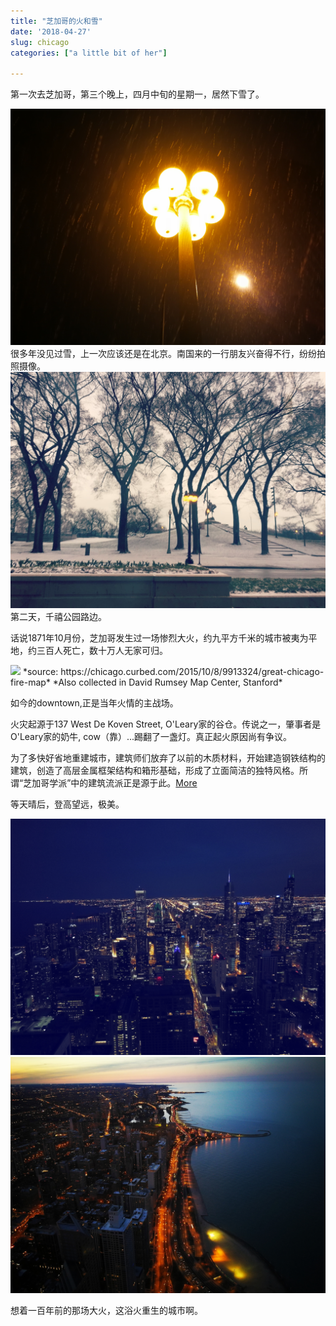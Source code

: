 ```yaml
---
title: "芝加哥的火和雪"
date: '2018-04-27'
slug: chicago
categories: ["a little bit of her"]

---
```


第一次去芝加哥，第三个晚上，四月中旬的星期一，居然下雪了。

<img src="https://github.com/zhengh42/myfiles/blob/master/landscape/Chicago/IMG_20180415_225611.jpg?raw=true"/>
很多年没见过雪，上一次应该还是在北京。南国来的一行朋友兴奋得不行，纷纷拍照摄像。

<img src="https://github.com/zhengh42/myfiles/blob/master/landscape/Chicago/IMG_20180416_224919_543.jpg?raw=true"/>
第二天，千禧公园路边。

话说1871年10月份，芝加哥发生过一场惨烈大火，约九平方千米的城市被夷为平地，约三百人死亡，数十万人无家可归。

<img src="https://cdn.vox-cdn.com/thumbor/ht4pYGmiKU2KLAJ4w9HLrJxe7uA=/0x0:1000x1564/1720x0/filters:focal(0x0:1000x1564):format(webp)/cdn.vox-cdn.com/uploads/chorus_asset/file/4409169/chicago-fire-map.0.jpg?raw=true"/>
*source: https://chicago.curbed.com/2015/10/8/9913324/great-chicago-fire-map*  
*Also collected in David Rumsey Map Center, Stanford*

如今的downtown,正是当年火情的主战场。

火灾起源于137 West De Koven Street, O'Leary家的谷仓。传说之一，肇事者是O'Leary家的奶牛, cow（靠）...踢翻了一盏灯。真正起火原因尚有争议。

为了多快好省地重建城市，建筑师们放弃了以前的木质材料，开始建造钢铁结构的建筑，创造了高层金属框架结构和箱形基础，形成了立面简洁的独特风格。所谓“芝加哥学派”中的建筑流派正是源于此。<a href=https://www.zhihu.com/question/37008086/answer/70086696 target="_blank">More</a>

等天晴后，登高望远，极美。

<img src="https://github.com/zhengh42/myfiles/blob/master/landscape/Chicago/IMG_20180420_201612_250.jpg?raw=true"/>

<img src="https://github.com/zhengh42/myfiles/blob/master/landscape/Chicago/IMG_20180420_201437_713.jpg?raw=true"/>

想着一百年前的那场大火，这浴火重生的城市啊。


